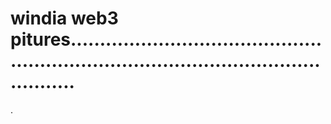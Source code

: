# windia web3 pitures...........................................................................................................
.
